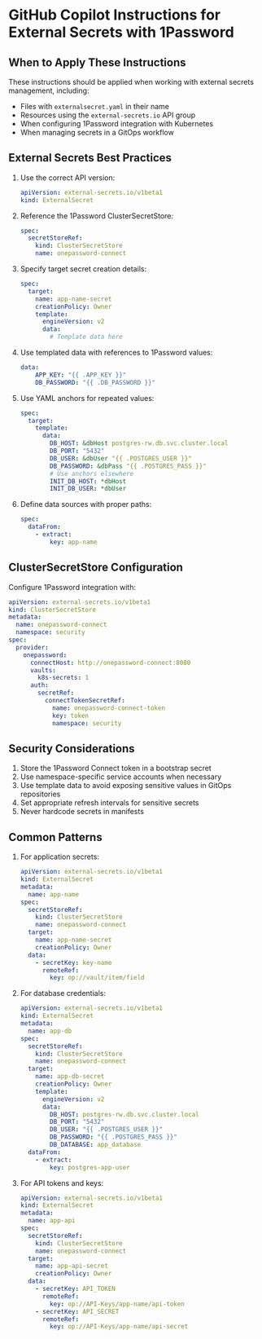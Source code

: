 # GitHub Copilot Instructions for External Secrets with 1Password

## When to Apply These Instructions

These instructions should be applied when working with external secrets management, including:
- Files with `externalsecret.yaml` in their name
- Resources using the `external-secrets.io` API group
- When configuring 1Password integration with Kubernetes
- When managing secrets in a GitOps workflow

## External Secrets Best Practices

1. Use the correct API version:
   ```yaml
   apiVersion: external-secrets.io/v1beta1
   kind: ExternalSecret
   ```

2. Reference the 1Password ClusterSecretStore:
   ```yaml
   spec:
     secretStoreRef:
       kind: ClusterSecretStore
       name: onepassword-connect
   ```

3. Specify target secret creation details:
   ```yaml
   spec:
     target:
       name: app-name-secret
       creationPolicy: Owner
       template:
         engineVersion: v2
         data:
           # Template data here
   ```

4. Use templated data with references to 1Password values:
   ```yaml
   data:
       APP_KEY: "{{ .APP_KEY }}"
       DB_PASSWORD: "{{ .DB_PASSWORD }}"
   ```

5. Use YAML anchors for repeated values:
   ```yaml
   spec:
     target:
       template:
         data:
           DB_HOST: &dbHost postgres-rw.db.svc.cluster.local
           DB_PORT: "5432"
           DB_USER: &dbUser "{{ .POSTGRES_USER }}"
           DB_PASSWORD: &dbPass "{{ .POSTGRES_PASS }}"
           # Use anchors elsewhere
           INIT_DB_HOST: *dbHost
           INIT_DB_USER: *dbUser
   ```

6. Define data sources with proper paths:
   ```yaml
   spec:
     dataFrom:
       - extract:
           key: app-name
   ```

## ClusterSecretStore Configuration

Configure 1Password integration with:

```yaml
apiVersion: external-secrets.io/v1beta1
kind: ClusterSecretStore
metadata:
  name: onepassword-connect
  namespace: security
spec:
  provider:
    onepassword:
      connectHost: http://onepassword-connect:8080
      vaults:
        k8s-secrets: 1
      auth:
        secretRef:
          connectTokenSecretRef:
            name: onepassword-connect-token
            key: token
            namespace: security
```

## Security Considerations

1. Store the 1Password Connect token in a bootstrap secret
2. Use namespace-specific service accounts when necessary
3. Use template data to avoid exposing sensitive values in GitOps repositories
4. Set appropriate refresh intervals for sensitive secrets
5. Never hardcode secrets in manifests

## Common Patterns

1. For application secrets:
   ```yaml
   apiVersion: external-secrets.io/v1beta1
   kind: ExternalSecret
   metadata:
     name: app-name
   spec:
     secretStoreRef:
       kind: ClusterSecretStore
       name: onepassword-connect
     target:
       name: app-name-secret
       creationPolicy: Owner
     data:
       - secretKey: key-name
         remoteRef:
           key: op://vault/item/field
   ```

2. For database credentials:
   ```yaml
   apiVersion: external-secrets.io/v1beta1
   kind: ExternalSecret
   metadata:
     name: app-db
   spec:
     secretStoreRef:
       kind: ClusterSecretStore
       name: onepassword-connect
     target:
       name: app-db-secret
       creationPolicy: Owner
       template:
         engineVersion: v2
         data:
           DB_HOST: postgres-rw.db.svc.cluster.local
           DB_PORT: "5432"
           DB_USER: "{{ .POSTGRES_USER }}"
           DB_PASSWORD: "{{ .POSTGRES_PASS }}"
           DB_DATABASE: app_database
     dataFrom:
       - extract:
           key: postgres-app-user
   ```

3. For API tokens and keys:
   ```yaml
   apiVersion: external-secrets.io/v1beta1
   kind: ExternalSecret
   metadata:
     name: app-api
   spec:
     secretStoreRef:
       kind: ClusterSecretStore
       name: onepassword-connect
     target:
       name: app-api-secret
       creationPolicy: Owner
     data:
       - secretKey: API_TOKEN
         remoteRef:
           key: op://API-Keys/app-name/api-token
       - secretKey: API_SECRET
         remoteRef:
           key: op://API-Keys/app-name/api-secret
   ```

